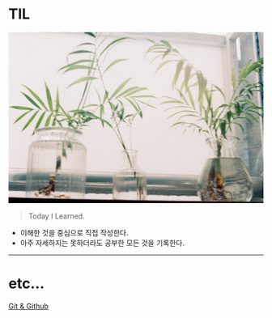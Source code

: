 # TIL

![D2FA79B5-39BD-4AE1-AB1D-77ECB15E7895](ReadMe.assets/D2FA79B5-39BD-4AE1-AB1D-77ECB15E7895.jpeg)

> Today I Learned.



* 이해한 것을 중심으로 직접 작성한다.
* 아주 자세하지는 못하더라도 공부한 모든 것을 기록한다.

---

# etc...

[Git & Github](/Users/saehim/Desktop/TIL/etc/Git_Github.md)


